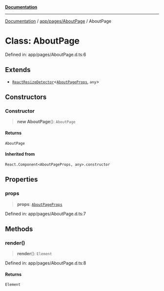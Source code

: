[**Documentation**](../../../../index.md)

***

[Documentation](../../../../index.md) / [app/pages/AboutPage](../index.md) / AboutPage

# Class: AboutPage

Defined in: app/pages/AboutPage.d.ts:6

## Extends

- [`ReactResizeDetector`](../../../../perspective-client/variables/ReactResizeDetector.md)\<[`AboutPageProps`](../interfaces/AboutPageProps.md), `any`\>

## Constructors

### Constructor

> **new AboutPage**(): `AboutPage`

#### Returns

`AboutPage`

#### Inherited from

`React.Component<AboutPageProps, any>.constructor`

## Properties

### props

> **props**: [`AboutPageProps`](../interfaces/AboutPageProps.md)

Defined in: app/pages/AboutPage.d.ts:7

## Methods

### render()

> **render**(): `Element`

Defined in: app/pages/AboutPage.d.ts:8

#### Returns

`Element`
